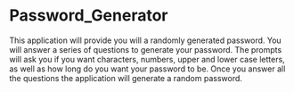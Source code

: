 # Password_Generator
This application will provide you will a randomly generated password. 
You will answer a series of questions to generate your password. 
The prompts will ask you if you want characters, numbers, upper and lower case letters, as well as how long do you want your password to be. 
Once you answer all the questions the application will generate a random password. 
